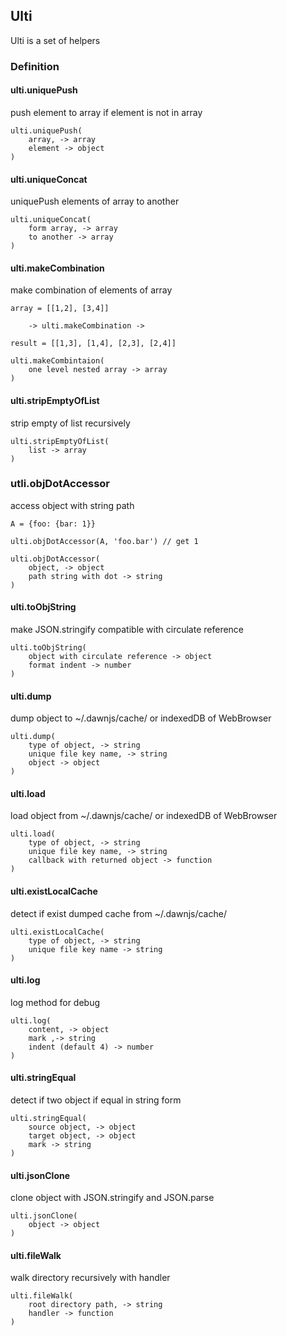 ## Ulti

Ulti is a set of helpers

### Definition

#### ulti.uniquePush
push element to array if element is not in array
```
ulti.uniquePush(
    array, -> array
    element -> object
)
```

#### ulti.uniqueConcat
uniquePush elements of array to another
```
ulti.uniqueConcat(
    form array, -> array
    to another -> array
)
```

#### ulti.makeCombination
make combination of elements of array

```
array = [[1,2], [3,4]]

    -> ulti.makeCombination ->

result = [[1,3], [1,4], [2,3], [2,4]]
```

```
ulti.makeCombintaion(
    one level nested array -> array
)
```

#### ulti.stripEmptyOfList
strip empty of list recursively
```
ulti.stripEmptyOfList(
    list -> array
)
```


### utli.objDotAccessor
access object with string path
```
A = {foo: {bar: 1}}

ulti.objDotAccessor(A, 'foo.bar') // get 1
```

```
ulti.objDotAccessor(
    object, -> object
    path string with dot -> string
)
```

#### ulti.toObjString
make JSON.stringify compatible with circulate reference

```
ulti.toObjString(
    object with circulate reference -> object
    format indent -> number
)
```

#### ulti.dump
dump object to ~/.dawnjs/cache/ or indexedDB of WebBrowser

```
ulti.dump(
    type of object, -> string
    unique file key name, -> string
    object -> object
)
```


#### ulti.load
load object from ~/.dawnjs/cache/ or indexedDB of WebBrowser

```
ulti.load(
    type of object, -> string
    unique file key name, -> string
    callback with returned object -> function
)
```

#### ulti.existLocalCache
detect if exist dumped cache from ~/.dawnjs/cache/

```
ulti.existLocalCache(
    type of object, -> string
    unique file key name -> string
)
```


#### ulti.log
log method for debug

```
ulti.log(
    content, -> object
    mark ,-> string
    indent (default 4) -> number
)
```

#### ulti.stringEqual
detect if two object if equal in string form
```
ulti.stringEqual(
    source object, -> object
    target object, -> object
    mark -> string
)
```

#### ulti.jsonClone
clone object with JSON.stringify and JSON.parse
```
ulti.jsonClone(
    object -> object
)
```

#### ulti.fileWalk
walk directory recursively with handler
```
ulti.fileWalk(
    root directory path, -> string
    handler -> function
)
```